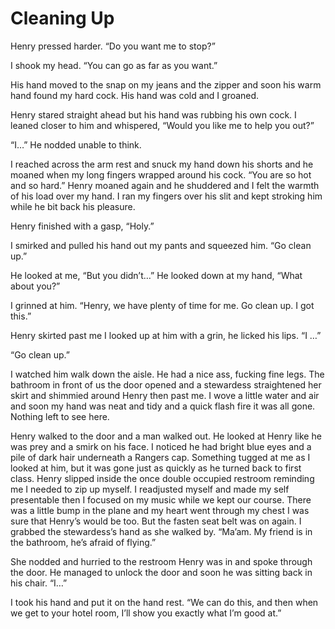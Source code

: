 # Cleaning Up

Henry pressed harder. “Do you want me to stop?”

I shook my head. “You can go as far as you want.”

His hand moved to the snap on my jeans and the zipper and soon his warm hand found my hard cock. His hand was cold and I groaned.

Henry stared straight ahead but his hand was rubbing his own cock. I leaned closer to him and whispered, “Would you like me to help you out?”

“I…” He nodded unable to think.

I reached across the arm rest and snuck my hand down his shorts and he moaned when my long fingers wrapped around his cock. “You are so hot and so hard.” Henry moaned again and he shuddered and I felt the warmth of his load over my hand. I ran my fingers over his slit and kept stroking him while he bit back his pleasure.

Henry finished with a gasp, “Holy.”

I smirked and pulled his hand out my pants and squeezed him. “Go clean up.”

He looked at me, “But you didn’t…” He looked down at my hand, “What about you?”

I grinned at him. “Henry, we have plenty of time for me. Go clean up. I got this.”

Henry skirted past me I looked up at him with a grin, he licked his lips. “I …”

“Go clean up.”

I watched him walk down the aisle. He had a nice ass, fucking fine legs. The bathroom in front of us the door opened and a stewardess straightened her skirt and shimmied around Henry then past me. I wove a little water and air and soon my hand was neat and tidy and a quick flash fire it was all gone. Nothing left to see here.

Henry walked to the door and a man walked out. He looked at Henry like he was prey and a smirk on his face. I noticed he had bright blue eyes and a pile of dark hair underneath a Rangers cap. Something tugged at me as I looked at him, but it was gone just as quickly as he turned back to first class. Henry slipped inside the once double occupied restroom reminding me I needed to zip up myself.  I readjusted myself and made my self presentable then I focused on my music while we kept our course. There was a little bump in the plane and my heart went through my chest I was sure that Henry’s would be too. But the fasten seat belt was on again. I grabbed the stewardess’s hand as she walked by. “Ma’am. My friend is in the bathroom, he’s afraid of flying.”

She nodded and hurried to the restroom Henry was in and spoke through the door. He managed to unlock the door and soon he was sitting back in his chair. “I…”

I took his hand and put it on the hand rest. “We can do this, and then when we get to your hotel room, I’ll show you exactly what I’m good at.”

